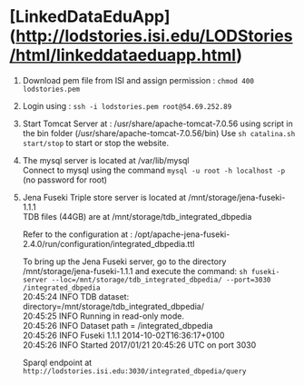 [LinkedDataEduApp] (http://lodstories.isi.edu/LODStories/html/linkeddataeduapp.html)
================

1. Download pem file from ISI and assign permission : `chmod 400 lodstories.pem`

2. Login using : `ssh -i lodstories.pem root@54.69.252.89`

3. Start Tomcat Server at : /usr/share/apache-tomcat-7.0.56 using script in the bin folder (/usr/share/apache-tomcat-7.0.56/bin)
   Use `sh catalina.sh start/stop` to start or stop the website.
   
4. The mysql server is located at /var/lib/mysql<br/>
   Connect to mysql using the command `mysql -u root -h localhost -p`  (no password for root)
   
5. Jena Fuseki Triple store server is located at /mnt/storage/jena-fuseki-1.1.1<br/>
   TDB files (44GB) are at /mnt/storage/tdb_integrated_dbpedia
   
   Refer to the configuration at : 
   /opt/apache-jena-fuseki-2.4.0/run/configuration/integrated_dbpedia.ttl
   
   To bring up the Jena Fuseki server, go to the directory /mnt/storage/jena-fuseki-1.1.1 and execute the command: 
   `sh fuseki-server --loc=/mnt/storage/tdb_integrated_dbpedia/ --port=3030 /integrated_dbpedia`<br/>
	20:45:24 INFO  TDB dataset: directory=/mnt/storage/tdb_integrated_dbpedia/<br/>
	20:45:25 INFO  Running in read-only mode.<br/>
	20:45:26 INFO  Dataset path = /integrated_dbpedia<br/>
	20:45:26 INFO  Fuseki 1.1.1 2014-10-02T16:36:17+0100<br/>
	20:45:26 INFO  Started 2017/01/21 20:45:26 UTC on port 3030

	
   Sparql endpoint at `http://lodstories.isi.edu:3030/integrated_dbpedia/query`
